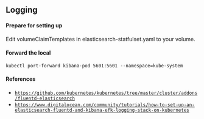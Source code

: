 ## Logging
#### Prepare for setting up
Edit volumeClaimTemplates in elasticsearch-statfulset.yaml to your volume.
#### Forward the local
```
kubectl port-forward kibana-pod 5601:5601 --namespace=kube-system
```
#### References
- [`https://github.com/kubernetes/kubernetes/tree/master/cluster/addons/fluentd-elasticsearch`](https://github.com/kubernetes/kubernetes/tree/master/cluster/addons/fluentd-elasticsearch)
- [`https://www.digitalocean.com/community/tutorials/how-to-set-up-an-elasticsearch-fluentd-and-kibana-efk-logging-stack-on-kubernetes`](https://www.digitalocean.com/community/tutorials/how-to-set-up-an-elasticsearch-fluentd-and-kibana-efk-logging-stack-on-kubernetes)
